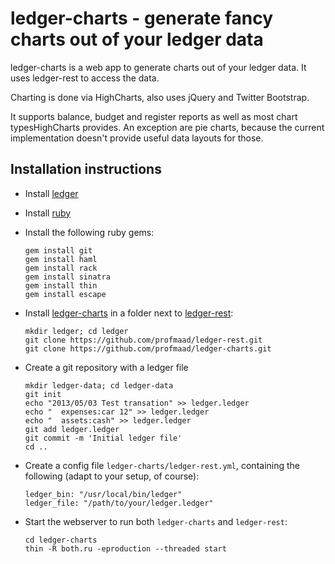# ledger-charts - generate fancy charts out of your ledger data

ledger-charts is a web app to generate charts out of your ledger data.
It uses ledger-rest to access the data.

Charting is done via HighCharts, also uses jQuery and Twitter Bootstrap.

It supports balance, budget and register reports as well as most chart typesHighCharts provides. An exception are pie charts, because the current implementation doesn't provide useful data layouts for those.

## Installation instructions

* Install [ledger](http://ledger-cli.org)

* Install [ruby](http://ruby-lang.org)

* Install the following ruby gems:
  ```
  gem install git
  gem install haml
  gem install rack
  gem install sinatra
  gem install thin
  gem install escape
  ```

* Install [ledger-charts](https://github.com/profmaad/ledger-charts) in a folder next to [ledger-rest](https://github.com/profmaad/ledger-rest):
  ```
  mkdir ledger; cd ledger
  git clone https://github.com/profmaad/ledger-rest.git
  git clone https://github.com/profmaad/ledger-charts.git
  ```

* Create a git repository with a ledger file
  ```
  mkdir ledger-data; cd ledger-data
  git init
  echo "2013/05/03 Test transation" >> ledger.ledger
  echo "  expenses:car 12" >> ledger.ledger
  echo "  assets:cash" >> ledger.ledger
  git add ledger.ledger
  git commit -m 'Initial ledger file'
  cd ..
  ```

* Create a config file `ledger-charts/ledger-rest.yml`, containing the following (adapt to your setup, of course):
  ```
  ledger_bin: "/usr/local/bin/ledger"
  ledger_file: "/path/to/your/ledger.ledger"
  ```

* Start the webserver to run both `ledger-charts` and `ledger-rest`:
  ```
  cd ledger-charts
  thin -R both.ru -eproduction --threaded start
  ```

